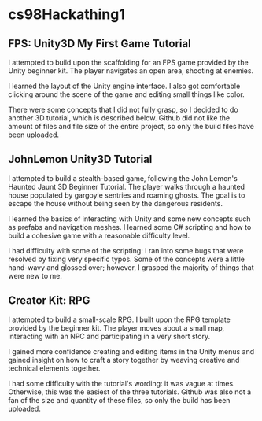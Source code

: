 # cs98Hackathing1

## FPS: Unity3D My First Game Tutorial
I attempted to build upon the scaffolding for an FPS game provided by the Unity beginner kit. The player navigates an open area, shooting at enemies.

I learned the layout of the Unity engine interface. I also got comfortable clicking around the scene of the game and editing small things like color. 

There were some concepts that I did not fully grasp, so I decided to do another 3D tutorial, which is described below. Github did not like the amount of files and file size of the entire project, so only the build files have been uploaded.

## JohnLemon Unity3D Tutorial
I attempted to build a stealth-based game, following the John Lemon's Haunted Jaunt 3D Beginner Tutorial. The player walks through a haunted house populated by gargoyle sentries and roaming ghosts. The goal is to escape the house without being seen by the dangerous residents.

I learned the basics of interacting with Unity and some new concepts such as prefabs and navigation meshes. I learned some C# scripting and how to build a cohesive game with a reasonable difficulty level.

I had difficulty with some of the scripting: I ran into some bugs that were resolved by fixing very specific typos. Some of the concepts were a little hand-wavy and glossed over; however, I grasped the majority of things that were new to me.

## Creator Kit: RPG
I attempted to build a small-scale RPG. I built upon the RPG template provided by the beginner kit. The player moves about a small map, interacting with an NPC and participating in a very short story.

I gained more confidence creating and editing items in the Unity menus and gained insight on how to craft a story together by weaving creative and technical elements together.

I had some difficulty with the tutorial's wording: it was vague at times. Otherwise, this was the easiest of the three tutorials. Github was also not a fan of the size and quantity of these files, so only the build has been uploaded.
